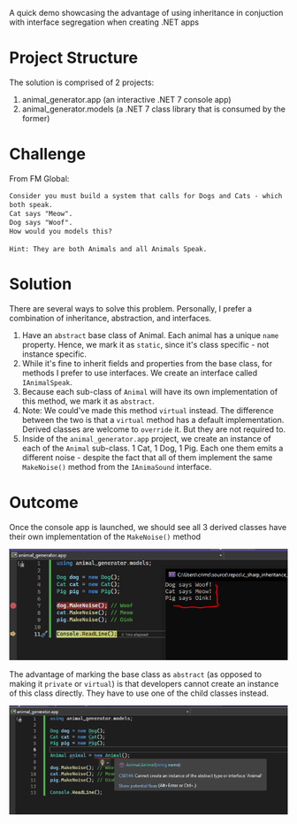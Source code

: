 A quick demo showcasing the advantage of using inheritance in conjuction with interface segregation when creating .NET apps

# Project Structure
The solution is comprised of 2 projects:
1. animal_generator.app (an interactive .NET 7 console app)
2. animal_generator.models (a .NET 7 class library that is consumed by the former)

# Challenge

From FM Global:

```
Consider you must build a system that calls for Dogs and Cats - which both speak.
Cat says "Meow".
Dog says "Woof".
How would you models this?

Hint: They are both Animals and all Animals Speak.
```

# Solution

There are several ways to solve this problem. Personally, I prefer a combination of inheritance, abstraction, and interfaces.

1. Have an `abstract` base class of Animal. Each animal has a unique `name` property. Hence, we mark it as `static`, since it's class specific - not instance specific.
2. While it's fine to inherit fields and properties from the base class, for methods I prefer to use interfaces. We create an interface called `IAnimalSpeak`.
3. Because each sub-class of `Animal` will have its own implementation of this method, we mark it as `abstract`.   
4. Note: We could've made this method `virtual` instead. The difference between the two is that a `virtual` method has a default implementation. Derived classes are welcome to `override` it. But they are not required to. 
5. Inside of the `animal_generator.app` project, we create an instance of each of the `Animal` sub-class. 1 Cat, 1 Dog, 1 Pig. Each one them emits a different noise - despite the fact that all of them implement the same `MakeNoise()` method from the `IAnimaSound` interface. 

# Outcome
Once the console app is launched, we should see all 3 derived classes have their own implementation of the `MakeNoise()` method

![01](/images/01.PNG)

The advantage of marking the base class as `abstract` (as opposed to making it `private` or `virtual`) is that developers cannot create an instance of this class directly. 
They have to use one of the child classes instead.

![02](/images/02.PNG)

